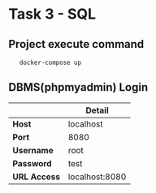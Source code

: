 # Task 3 - SQL
## Project execute command
```
   docker-compose up
```
## DBMS(phpmyadmin) Login
|   |  Detail |
|---|---|
| __Host__  | localhost  |
| __Port__  | 8080  |
| __Username__  | root  |
| __Password__  | test  |
| __URL Access__  | localhost:8080  |